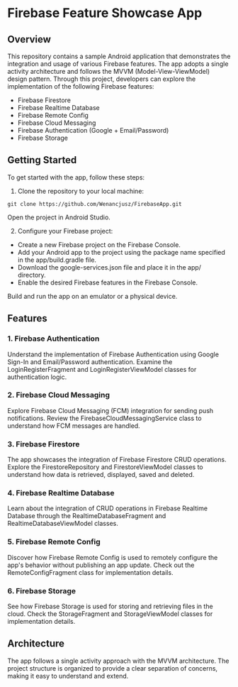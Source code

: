 # **Firebase Feature Showcase App**
## **Overview**
This repository contains a sample Android application that demonstrates the integration and usage of various Firebase features. The app adopts a single activity architecture and follows the MVVM (Model-View-ViewModel) design pattern. Through this project, developers can explore the implementation of the following Firebase features:

* Firebase Firestore
* Firebase Realtime Database
* Firebase Remote Config
* Firebase Cloud Messaging
* Firebase Authentication (Google + Email/Password)
* Firebase Storage

## **Getting Started**
To get started with the app, follow these steps:

1. Clone the repository to your local machine:

`git clone https://github.com/Wenancjusz/FirebaseApp.git `  

Open the project in Android Studio.

2. Configure your Firebase project:

  - Create a new Firebase project on the Firebase Console.  
  - Add your Android app to the project using the package name specified in the app/build.gradle file.  
  - Download the google-services.json file and place it in the app/ directory.  
  - Enable the desired Firebase features in the Firebase Console.  

Build and run the app on an emulator or a physical device.

## **Features**
### **1. Firebase Authentication**
Understand the implementation of Firebase Authentication using Google Sign-In and Email/Password authentication. Examine the LoginRegisterFragment and LoginRegisterViewModel classes for authentication logic.

### **2. Firebase Cloud Messaging**
Explore Firebase Cloud Messaging (FCM) integration for sending push notifications. Review the FirebaseCloudMessagingService class to understand how FCM messages are handled.

### **3. Firebase Firestore**
The app showcases the integration of Firebase Firestore CRUD operations. Explore the FirestoreRepository and FirestoreViewModel classes to understand how data is retrieved, displayed, saved and deleted.

### **4. Firebase Realtime Database**
Learn about the integration of CRUD operations in Firebase Realtime Database through the RealtimeDatabaseFragment and RealtimeDatabaseViewModel classes.

### **5. Firebase Remote Config**
Discover how Firebase Remote Config is used to remotely configure the app's behavior without publishing an app update. Check out the RemoteConfigFragment class for implementation details.

### **6. Firebase Storage**
See how Firebase Storage is used for storing and retrieving files in the cloud. Check the StorageFragment and StorageViewModel classes for implementation details.

## **Architecture**
The app follows a single activity approach with the MVVM architecture. The project structure is organized to provide a clear separation of concerns, making it easy to understand and extend.
